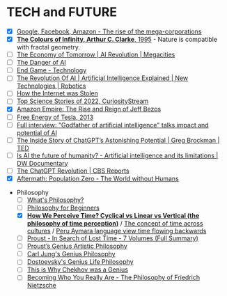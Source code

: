 
# TECH and FUTURE
- [x] [Google, Facebook, Amazon - The rise of the mega-corporations](https://youtu.be/Dy8ogOaKk4Y)
- [x] [**The Colours of Infinity, Arthur C. Clarke**, 1995](https://www.imdb.com/title/tt0241317/) - Nature is compatible with fractal geometry.
- [ ] [The Economy of Tomorrow | AI Revolution | Megacities](https://www.youtube.com/watch?v=jR2ho31tor4)
- [ ] [The Danger of AI](https://www.youtube.com/watch?v=5guiUrgcblM)
- [ ] [End Game - Technology](https://www.youtube.com/watch?v=-ZeeuDrknYc)
- [ ] [The Revolution Of AI | Artificial Intelligence Explained | New Technologies | Robotics](https://www.youtube.com/watch?v=ADga4JH3Ywo)
- [ ] [How the Internet was Stolen](https://www.youtube.com/watch?v=oLLxpAZzy0s)
- [ ] [Top Science Stories of 2022, CuriosityStream](https://curiositystream.com/video/7721)
- [x] [Amazon Empire: The Rise and Reign of Jeff Bezos](https://www.youtube.com/watch?v=RVVfJVj5z8s)
- [ ] [Free Energy of Tesla, 2013](https://www.imdb.com/title/tt2947386/)
- [ ] [Full interview: "Godfather of artificial intelligence" talks impact and potential of AI](https://www.youtube.com/watch?v=qpoRO378qRY)
- [ ] [The Inside Story of ChatGPT’s Astonishing Potential | Greg Brockman | TED](https://www.youtube.com/watch?v=C_78DM8fG6E)
- [ ] [Is AI the future of humanity? - Artificial intelligence and its limitations | DW Documentary](https://www.youtube.com/watch?v=YZTutoSnXGc)
- [ ] [The ChatGPT Revolution | CBS Reports](https://www.youtube.com/watch?v=tcFAlZIQ3NI)
- [x] [Aftermath: Population Zero - The World without Humans](https://www.youtube.com/watch?v=l11zPNb-MFg)
- Philosophy
   - [ ] [What's Philosophy?](https://www.youtube.com/watch?v=XdlfDlcaAAw)
   - [ ] [Philosophy for Beginners](https://www.youtube.com/watch?v=1AvzBt_yHHw)
   - [x] [**How We Perceive Time? Cyclical vs Linear vs Vertical (the philosophy of time perception)**](https://www.youtube.com/watch?v=eaXCvA08J44) / [The concept of time across cultures](http://janwillemverstraten.com/the-concept-of-time-across-cultures/) / [Peru Aymara language view time flowing backwards](https://www.thendobetter.com/blog/2019/12/6/aymara-time-backwards-comorant-fishing)
   - [ ] [Proust - In Search of Lost Time - 7 Volumes (Full Summary)](https://www.youtube.com/watch?v=IfCpAiHvxCM)
   - [ ] [Proust’s Genius Artistic Philosophy](https://www.youtube.com/watch?v=jT9LSdpfFvg)
   - [ ] [Carl Jung's Genius Philosophy](https://www.youtube.com/watch?v=slB2WbZIOM4)
   - [ ] [Dostoevsky's Genius Life Philosophy](https://www.youtube.com/watch?v=vEFlbz9SSEU)
   - [ ] [This is Why Chekhov was a Genius](https://www.youtube.com/watch?v=xqVRNAxgQwQ)
   - [ ] [Becoming Who You Really Are - The Philosophy of Friedrich Nietzsche](https://www.youtube.com/watch?v=lUjoFzT0VNI)
